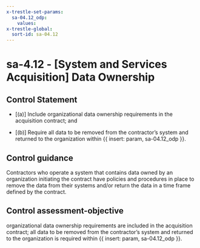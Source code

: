 ```yaml
---
x-trestle-set-params:
  sa-04.12_odp:
    values:
x-trestle-global:
  sort-id: sa-04.12
---
```


# sa-4.12 - \[System and Services Acquisition\] Data Ownership

## Control Statement

- \[(a)\] Include organizational data ownership requirements in the acquisition contract; and

- \[(b)\] Require all data to be removed from the contractor’s system and returned to the organization within {{ insert: param, sa-04.12_odp }}.

## Control guidance

Contractors who operate a system that contains data owned by an organization initiating the contract have policies and procedures in place to remove the data from their systems and/or return the data in a time frame defined by the contract.

## Control assessment-objective

organizational data ownership requirements are included in the acquisition contract;
all data to be removed from the contractor’s system and returned to the organization is required within {{ insert: param, sa-04.12_odp }}.
